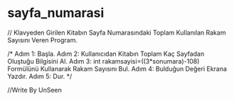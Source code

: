 # sayfa_numarasi

// Klavyeden Girilen Kitabın Sayfa Numarasındaki Toplam Kullanılan Rakam Sayısını Veren Program.

/*
Adım 1: Başla.
Adım 2: Kullanıcıdan Kitabın Toplam Kaç Sayfadan Oluştuğu Bilgisini Al.
Adım 3: int  rakamsayisi=((3*sonumara)-108) Formülünü Kullanarak Rakam Sayısını Bul.
Adım 4: Bulduğun Değeri Ekrana Yazdır.
Adım 5: Dur.
*/


//Write By UnSeen
 
